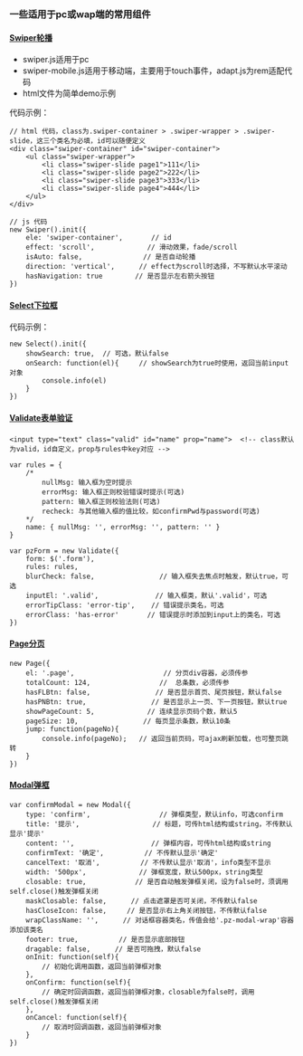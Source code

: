 
### 一些适用于pc或wap端的常用组件


#### [Swiper轮播](https://estherji.github.io/components/src/swiper/swiper.html)

- swiper.js适用于pc
- swiper-mobile.js适用于移动端，主要用于touch事件，adapt.js为rem适配代码
- html文件为简单demo示例

代码示例：
```
// html 代码，class为.swiper-container > .swiper-wrapper > .swiper-slide，这三个类名为必填，id可以随便定义
<div class="swiper-container" id="swiper-container">
	<ul class="swiper-wrapper">
		<li class="swiper-slide page1">111</li>
		<li class="swiper-slide page2">222</li>
		<li class="swiper-slide page3">333</li>
		<li class="swiper-slide page4">444</li>
	</ul>
</div>

// js 代码
new Swiper().init({
	ele: 'swiper-container',       // id
	effect: 'scroll',             // 滑动效果，fade/scroll
	isAuto: false,            	 // 是否自动轮播
	direction: 'vertical',    	// effect为scroll时选择，不写默认水平滚动
	hasNavigation: true        // 是否显示左右箭头按钮
})

```

#### [Select下拉框](https://estherji.github.io/components/src/select/index.html)

代码示例：
```
new Select().init({
	showSearch: true,  // 可选，默认false
	onSearch: function(el){     // showSearch为true时使用，返回当前input对象
		console.info(el)
	}
})
```

#### [Validate表单验证](https://estherji.github.io/components/src/validate/index.html)

```
<input type="text" class="valid" id="name" prop="name">  <!-- class默认为valid，id自定义，prop与rules中key对应 -->

var rules = {
	/*
		nullMsg: 输入框为空时提示
		errorMsg: 输入框正则校验错误时提示(可选)
		pattern: 输入框正则校验法则(可选)
		recheck: 与其他输入框的值比较，如confirmPwd与password(可选)
	*/
	name: { nullMsg: '', errorMsg: '', pattern: '' }    
}

var pzForm = new Validate({
    form: $('.form'),
    rules: rules,
    blurCheck: false,                // 输入框失去焦点时触发，默认true，可选
    inputEl: '.valid',              // 输入框类，默认'.valid'，可选
    errorTipClass: 'error-tip',    // 错误提示类名，可选
    errorClass: 'has-error'       // 错误提示时添加到input上的类名，可选
})
```

#### [Page分页](https://estherji.github.io/components/src/page/index.html)
```
new Page({
    el: '.page',                      // 分页div容器，必须传参
    totalCount: 124,                 //  总条数，必须传参
    hasFLBtn: false,                // 是否显示首页、尾页按钮，默认false
    hasPNBtn: true,                // 是否显示上一页、下一页按钮，默认true
    showPageCount: 5,             // 连续显示页码个数，默认5
    pageSize: 10,                // 每页显示条数，默认10条 
    jump: function(pageNo){
        console.info(pageNo);   // 返回当前页码，可ajax刷新加载，也可整页跳转
    }
})
```

#### [Modal弹框](https://estherji.github.io/components/src/modal/index.html)
```
var confirmModal = new Modal({
    type: 'confirm',                 // 弹框类型，默认info，可选confirm
    title: '提示',                  // 标题，可传html结构或string，不传默认显示'提示'
    content: '',                   // 弹框内容，可传html结构或string
    confirmText: '确定',          // 不传默认显示'确定'
    cancelText: '取消',          // 不传默认显示'取消'，info类型不显示
    width: '500px',             // 弹框宽度，默认500px，string类型
    closable: true,            // 是否自动触发弹框关闭，设为false时，须调用self.close()触发弹框关闭
    maskClosable: false,      // 点击遮罩是否可关闭，不传默认false
    hasCloseIcon: false,     // 是否显示右上角关闭按钮，不传默认false
    wrapClassName: '',      // 对话框容器类名，传值会给'.pz-modal-wrap'容器添加该类名
    footer: true,          // 是否显示底部按钮
    dragable: false,      // 是否可拖拽，默认false
    onInit: function(self){
        // 初始化调用函数，返回当前弹框对象
    },
    onConfirm: function(self){
        // 确定时回调函数，返回当前弹框对象，closable为false时，调用self.close()触发弹框关闭
    },
    onCancel: function(self){
        // 取消时回调函数，返回当前弹框对象
    }
})
```